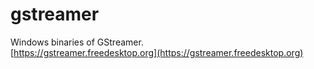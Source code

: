 # gstreamer
Windows binaries of GStreamer.  
[https://gstreamer.freedesktop.org](https://gstreamer.freedesktop.org)
